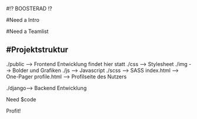 #!? BOOSTERAD !?

#Need a Intro

#Need a Teamlist

#Projektstruktur
---

./public --> Frontend Entwicklung findet hier statt
    ./css --> Stylesheet
    ./img --> Bolder und Grafiken
    ./js --> Javascript
    ./scss --> SASS
    index.html --> One-Pager
    profile.html --> Profilseite des Nutzers 

./django--> Backend Entwicklung

Need $code

Profit!
